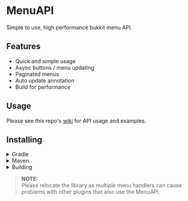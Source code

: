 # MenuAPI

Simple to use, high performance bukkit menu API.

## Features

- Quick and simple usage
- Async buttons / menu updating
- Paginated menus
- Auto update annotation
- Build for performance

## Usage

Please see this repo's [wiki](https://github.com/VoidedNetwork/MenuAPI/wiki) for API usage and examples.

## Installing

<details>
<summary>Gradle</summary>

#### Repository

```kotlin
maven { url = uri("https://jitpack.io") }
```

#### Dependency

Make sure to replace `VERSION` with the newest release.

```kotlin
implementation("com.github.VoidedNetwork:MenuAPI:VERSION")
```
</details>

<details>
<summary>Maven</summary>

#### Repository

```xml
<repository>
    <id>jitpack.io</id>
    <url>https://jitpack.io</url>
</repository>
```

#### Dependency

Make sure to replace `VERSION` with the newest release.

```xml
<dependency>
    <groupId>com.github.User</groupId>
    <artifactId>Repo</artifactId>
    <version>Tag</version>
</dependency>
```
</details>

<details>
<summary>Building</summary>

1. Clone this repository and enter its directory.
2. Run the intellij build configuration by clicking the top right icon.
3. Alternatively you can run `gradle classes shadowJar delete copy`.
4. The output jar file will be located in the `jars` directory.
</details>

> **NOTE:** <br/>
> Please relocate the library as multiple menu handlers can
> cause problems with other plugins that also use the MenuAPI.